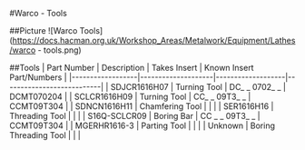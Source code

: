 #Warco - Tools

##Picture
![Warco Tools](https://docs.hacman.org.uk/Workshop_Areas/Metalwork/Equipment/Lathes/warco - tools.png)

##Tools
| Part Number      | Description        | Takes Insert      | Known Insert Part/Numbers |
|------------------|--------------------|-------------------|---------------------------|
| SDJCR1616H07     | Turning Tool       | DC_ _ 0702_ _     | DCMT070204                |
| SCLCR1616H09     | Turning Tool       | CC_ _ 09T3_ _     | CCMT09T304                |
| SDNCN1616H11     | Chamfering Tool    |                   |                           |
| SER1616H16       | Threading Tool     |                   |                           |
| S16Q-SCLCR09     | Boring Bar         | CC _ _ 09T3_ _    | CCMT09T304                |
| MGERHR1616-3     | Parting Tool       |                   |                           |
| Unknown          | Boring Threading Tool |                |                           |
